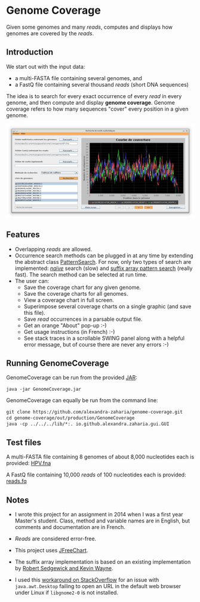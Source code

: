 # Genome Coverage
Given some genomes and many _reads_, computes and displays how genomes are covered by the _reads_.

## Introduction

We start out with the input data: 

* a multi-FASTA file containing several genomes, and
* a FastQ file containing several thousand _reads_ (short DNA sequences)

The idea is to search for every exact occurrence of every _read_ in every genome, and then compute and display **genome coverage**. Genome coverage refers to how many sequences "cover" every position in a given genome. 

![Screenshot](/GenomeCoverage_screenshot.png)

## Features

* Overlapping _reads_ are allowed.
* Occurrence search methods can be plugged in at any time by extending the abstract class [PatternSearch](src/io/github/alexandra/zaharia/search/PatternSearch.java). For now, only two types of search are implemented: [_naïve_](https://github.com/alexandra-zaharia/genome-coverage/blob/master/src/io/github/alexandra/zaharia/search/NaivePatternSearch.java) search (slow) and [suffix array pattern search](https://github.com/alexandra-zaharia/genome-coverage/blob/master/src/io/github/alexandra/zaharia/search/SuffixArrayPatternSearch.java) (really fast). The search method can be selected at run time.
* The user can:
  * Save the coverage chart for any given genome.
  * Save the coverage charts for all genomes.
  * View a coverage chart in full screen.
  * Superimpose several coverage charts on a single graphic (and save this file).
  * Save _read_ occurrences in a parsable output file.
  * Get an orange "About" pop-up :-)
  * Get usage instructions (in French) :-)
  * See stack traces in a scrollable SWING panel along with a helpful error message, but of course there are never any errors :-)

## Running GenomeCoverage

GenomeCoverage can be run from the provided [JAR](/out/artifacts/GenomeCoverage_jar/GenomeCoverage.jar):

    java -jar GenomeCoverage.jar
    
GenomeCoverage can equally be run from the command line:
```
git clone https://github.com/alexandra-zaharia/genome-coverage.git
cd genome-coverage/out/production/GenomeCoverage
java -cp ../../../lib/*:. io.github.alexandra.zaharia.gui.GUI
```

## Test files

A multi-FASTA file containing 8 genomes of about 8,000 nucleotides each is provided: [HPV.fna](/res/HPV.fna)

A FastQ file containing 10,000 _reads_ of 100 nucleotides each is provided: [reads.fq](/res/reads.fq)

## Notes

* I wrote this project for an assignment in 2014 when I was a first year Master's student. Class, method and variable names are in English, but comments and documentation are in French.

* _Reads_ are considered error-free.

* This project uses [JFreeChart](http://www.jfree.org/jfreechart/).

* The suffix array implementation is based on an existing implementation by [Robert Sedgewick and Kevin Wayne](https://algs4.cs.princeton.edu/63suffix/SuffixArrayX.java.html).

* I used this [workaround on StackOverflow](https://stackoverflow.com/questions/18004150/desktop-api-is-not-supported-on-the-current-platform/18004334#18004334) for an issue with `java.awt.Desktop` failing to open an URL in the default web browser under Linux if `libgnome2-0` is not installed.
